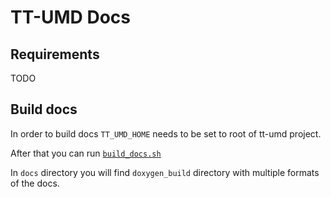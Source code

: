 # TT-UMD Docs

## Requirements

TODO

## Build docs

In order to build docs `TT_UMD_HOME` needs to be set to root of tt-umd project.

After that you can run [`build_docs.sh`](build_docs.sh)

In `docs` directory you will find `doxygen_build` directory with multiple formats of the docs.